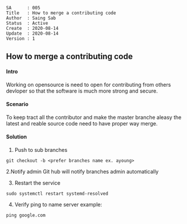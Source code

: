 ```
SA      : 005
Title   : How to merge a contributing code
Author  : Saing Sab
Status  : Active
Create  : 2020-08-14
Update  : 2020-08-14
Version : 1
```
## How to merge a contributing code
#### Intro
Working on opensource is need to open for contributing from others devloper so that the software is much more strong and secure.

#### Scenario
To keep tract all the contributor and make the master branche aleasy the latest and reable source code need to have proper way merge.

#### Solution
1. Push to sub branches 
```
git checkout -b <prefer branches name ex. ayoung>
```
2.Notify admin 
Git hub will notify branches admin automatically 

3. Restart the service 
```
sudo systemctl restart systemd-resolved
```
4. Verify 
ping to name server example:
```
ping google.com
```
